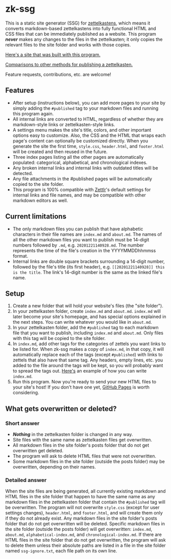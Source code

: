 # zk-ssg

This is a static site generator (SSG) for [zettelkastens](https://blog.viktomas.com/posts/slip-box/), which means it converts markdown-based zettelkastens into fully functional HTML and CSS files that can be immediately published as a website. This program **_never_** makes any changes to the files in the zettelkasten; it only copies the relevant files to the site folder and works with those copies.

[Here's a site that was built with this program.](https://wheelercj.github.io/notes/)

[Comparisons to other methods for publishing a zettelkasten.](https://wheelercj.github.io/notes/posts/20210510123255.html)

Feature requests, contributions, etc. are welcome!

## Features
* After setup (instructions below), you can add more pages to your site by simply adding the `#published` tag to your markdown files and running this program again.
* All internal links are converted to HTML, regardless of whether they are markdown-style links or zettelkasten-style links.
* A settings menu makes the site's title, colors, and other important options easy to customize. Also, the CSS and the HTML that wraps each page's content can optionally be customized directly. When you generate the site the first time, `style.css`, `header.html`, and `footer.html` will be created and then reused in the future.
* Three index pages listing all the other pages are automatically populated: categorical, alphabetical, and chronological indexes.
* Any broken internal links and internal links with outdated titles will be detected.
* Any file attachments in the #published pages will be automatically copied to the site folder.
* This program is 100% compatible with [Zettlr](https://www.zettlr.com/)'s default settings for internal links and file names, and may be compatible with other markdown editors as well.

## Current limitations
* The only markdown files you can publish that have alphabetic characters in their file names are `index.md` and `about.md`. The names of all the other markdown files you want to publish must be 14-digit numbers followed by `.md`, e.g. `20201221140928.md`. The number represents the time of the file's creation in the YYYYMMDDhhmmss format.
* Internal links are double square brackets surrounding a 14-digit number, followed by the file's title (its first header), e.g. `[[20201221140928]] this is the title`. The link's 14-digit number is the same as the linked file's name.

## Setup
1. Create a new folder that will hold your website's files (the "site folder").
2. In your zettelkasten folder, create `index.md` and `about.md`. `index.md` will later become your site's homepage, and has special options explained in the next steps. You can write whatever you would like in `about.md`.
3. In your zettelkasten folder, add the `#published` tag to each markdown file that you want to publish, including `index.md` and `about.md`. Only files with this tag will be copied to the site folder.
4. In `index.md`, add other tags for the categories of zettels you want links to be listed for. When zk-ssg makes a copy of `index.md`, in that copy, it will automatically replace each of the tags (except `#published`) with links to zettels that also have that same tag. Any headers, empty lines, etc. you added to the file around the tags will be kept, so you will probably want to spread the tags out. [Here's](https://gist.github.com/wheelercj/f5a974277f2d6096471a88a2c27562f0) an example of how you can write `index.md`.
5. Run this program. Now you're ready to send your new HTML files to your site's host! If you don't have one yet, [GitHub Pages](https://pages.github.com/) is worth considering.

## What gets overwritten or deleted?
### Short answer
* **_Nothing_** in the zettelkasten folder is changed in any way.
* Site files with the same name as zettelkasten files get overwritten.
* All markdown files in the site folder's posts folder that do not get overwritten get deleted.
* The program will ask to delete HTML files that were not overwritten.
* Some markdown files in the site folder (outside the posts folder) may be overwritten, depending on their names.

### Detailed answer
When the site files are being generated, all currently existing markdown and HTML files in the site folder that happen to have the same name as any markdown files in the zettelkasten folder that contain the `#published` tag will be overwritten. The program will not overwrite `style.css` (except for user settings changes), `header.html`, and `footer.html`, and will create them only if they do not already exist. Any markdown files in the site folder's posts folder that do not get overwritten will be deleted. Specific markdown files in the site folder (outside the posts folder) will get overwritten: `index.md`, `about.md`, `alphabetical-index.md`, and `chronological-index.md`. If there are HTML files in the site folder that do not get overwritten, the program will ask to delete them unless their absolute paths are listed in a file in the site folder named `ssg-ignore.txt`, each file path on its own line.
